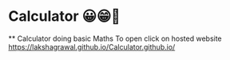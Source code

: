 # Calculator 😀😁🥰
  
** Calculator doing basic Maths
 To open click on hosted website
 https://lakshagrawal.github.io/Calculator.github.io/
